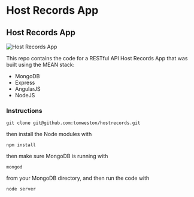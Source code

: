 # Host Records App
<h2>Host Records App</h2>

<img src="" alt="Host Records App">

This repo contains the code for a RESTful API Host Records App that was built using the MEAN stack:

<ul>
<li>MongoDB</li>
<li>Express</li>
<li>AngularJS</li>
<li>NodeJS</li>
</ul>

<h3>Instructions</h3>

    git clone git@github.com:tomweston/hostrecords.git

then install the Node modules with

    npm install

then make sure MongoDB is running with

    mongod

from your MongoDB directory, and then run the code with 

    node server
